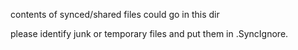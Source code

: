 contents of synced/shared files could go in this dir

please identify junk or temporary files and put them in .SyncIgnore.